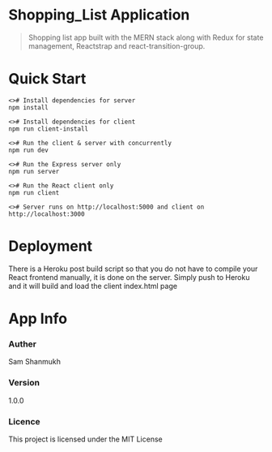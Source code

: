 # Shopping_List Application
> Shopping list app built with the MERN stack along with Redux for state management, Reactstrap and react-transition-group.

# Quick Start
```
<># Install dependencies for server
npm install

<># Install dependencies for client
npm run client-install

<># Run the client & server with concurrently
npm run dev

<># Run the Express server only
npm run server

<># Run the React client only
npm run client

<># Server runs on http://localhost:5000 and client on http://localhost:3000
```
# Deployment
There is a Heroku post build script so that you do not have to compile your React frontend manually, it is done on the server. Simply push to Heroku and it will build and load the client index.html page

# App Info
### Auther
Sam Shanmukh

### Version
1.0.0

### Licence
This project is licensed under the MIT License
